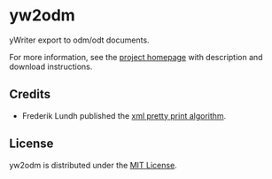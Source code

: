 # yw2odm
yWriter export to odm/odt documents.

For more information, see the [project homepage](https://peter88213.github.io/yw2odm) with description and download instructions.

## Credits

- Frederik Lundh published the [xml pretty print algorithm](http://effbot.org/zone/element-lib.htm#prettyprint).

## License

yw2odm is distributed under the [MIT License](http://www.opensource.org/licenses/mit-license.php).
